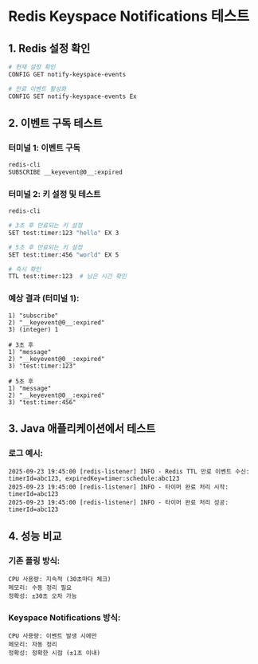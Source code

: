 # Redis Keyspace Notifications 테스트

## 1. Redis 설정 확인
```bash
# 현재 설정 확인
CONFIG GET notify-keyspace-events

# 만료 이벤트 활성화
CONFIG SET notify-keyspace-events Ex
```

## 2. 이벤트 구독 테스트

### 터미널 1: 이벤트 구독
```bash
redis-cli
SUBSCRIBE __keyevent@0__:expired
```

### 터미널 2: 키 설정 및 테스트
```bash
redis-cli

# 3초 후 만료되는 키 설정
SET test:timer:123 "hello" EX 3

# 5초 후 만료되는 키 설정  
SET test:timer:456 "world" EX 5

# 즉시 확인
TTL test:timer:123  # 남은 시간 확인
```

### 예상 결과 (터미널 1):
```
1) "subscribe"
2) "__keyevent@0__:expired"
3) (integer) 1

# 3초 후
1) "message"
2) "__keyevent@0__:expired"
3) "test:timer:123"

# 5초 후  
1) "message"
2) "__keyevent@0__:expired"
3) "test:timer:456"
```

## 3. Java 애플리케이션에서 테스트

### 로그 예시:
```
2025-09-23 19:45:00 [redis-listener] INFO - Redis TTL 만료 이벤트 수신: timerId=abc123, expiredKey=timer:schedule:abc123
2025-09-23 19:45:00 [redis-listener] INFO - 타이머 완료 처리 시작: timerId=abc123
2025-09-23 19:45:00 [redis-listener] INFO - 타이머 완료 처리 성공: timerId=abc123
```

## 4. 성능 비교

### 기존 폴링 방식:
```
CPU 사용량: 지속적 (30초마다 체크)
메모리: 수동 정리 필요
정확성: ±30초 오차 가능
```

### Keyspace Notifications 방식:
```
CPU 사용량: 이벤트 발생 시에만
메모리: 자동 정리
정확성: 정확한 시점 (±1초 이내)
```

